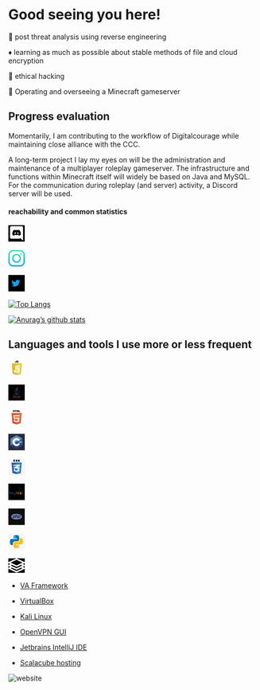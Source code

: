 # Good seeing you here!

👀 post threat analysis using reverse engineering

♦️ learning as much as possible about stable methods of file and cloud encryption

💭 ethical hacking

🧠 Operating and overseeing a Minecraft gameserver


## Progress evaluation

Momentarily, I am contributing to the workflow of Digitalcourage while maintaining close alliance with the CCC.

A long-term project I lay my eyes on will be the administration and maintenance of a multiplayer roleplay gameserver.
The infrastructure and functions within Minecraft itself will widely be based on Java and MySQL. 
For the communication during roleplay (and server) activity, a Discord server will be used.

#### reachability and common statistics

<a href="https://discordapp.com/users/748980705907966012"><img align="centre" src="https://raw.githubusercontent.com/devtill2yeah/visual-configs/main/images/47015533.png" alt="devtill2yeah | Discord" width="33px"/></a>

<a href="https://instagram.com/devtill2yeah"><img align="centre" src="https://raw.githubusercontent.com/devtill2yeah/visual-configs/main/images/instagram.png" alt="devtill2yeah | Instagram" width="33px"/></a>

<a href="https://twitter.com/devtill2yeah"><img align="centre" src="https://raw.githubusercontent.com/devtill2yeah/visual-configs/main/images/twitter.jpg" alt="devtill2yeah | Twitter" width="33px"/></a>

[![Top Langs](https://github-readme-stats.vercel.app/api/top-langs/?username=devtill2yeah&layout=compact)](https://github.com/devtill2yeah) 

[![Anurag’s github stats](https://github-readme-stats.vercel.app/api?username=devtill2yeah)](https://github.com/devtill2yeah) 

## Languages and tools I use more or less frequent

<a href="https://www.javascript.com/"><img align="centre" src="https://raw.githubusercontent.com/devtill2yeah/visual-configs/main/images/js .png" alt="devtill2yeah | js" width="33px"/></a>

<a href="https://www.java.com/"><img align="centre" src="https://raw.githubusercontent.com/devtill2yeah/visual-configs/main/images/java .png" alt="devtill2yeah | java" width="33px"/></a>

<a href="https://html.com/"><img align="centre" src="https://raw.githubusercontent.com/devtill2yeah/visual-configs/main/images/html .png" alt="devtill2yeah | html" width="33px"/></a>

<a href="https://www.w3schools.com/cpp/cpp_intro.asp"><img align="centre" src="https://raw.githubusercontent.com/devtill2yeah/visual-configs/main/images/c++ .jpg" alt="devtill2yeah | cplusplus" width="33px"/></a>

<a href="https://www.w3schools.com/Css/css_intro.asp"><img align="centre" src="https://raw.githubusercontent.com/devtill2yeah/visual-configs/main/images/css.png" alt="devtill2yeah | css" width="33px"/></a>

<a href="https://www.mysql.com/"><img align="centre" src="https://raw.githubusercontent.com/devtill2yeah/visual-configs/main/images/mysql.png" alt="devtill2yeah | mysql" width="33px"/></a>

<a href="https://www.php.net/"><img align="centre" src="https://raw.githubusercontent.com/devtill2yeah/visual-configs/main/images/php.png" alt="devtill2yeah | php" width="33px"/></a>

<a href="https://www.python.org"><img align="centre" src="https://raw.githubusercontent.com/devtill2yeah/visual-configs/main/images/python.png" alt="devtill2yeah | python" width="33px"/></a>

<a href="https://www.tutorialspoint.com/batch_script/batch_script_overview.htm"><img align="centre" src="https://raw.githubusercontent.com/devtill2yeah/visual-configs/main/images/batch .png" alt="devtill2yeah | batch" width="33px"/></a>

- [VA Framework](http://vaframework.com/)

- [VirtualBox](https://www.virtualbox.org/)

- [Kali Linux](https://www.kali.org/docs/)

- [OpenVPN GUI](https://openvpn.net/access-server/)

- [Jetbrains IntelliJ IDE](https://www.jetbrains.com/idea/features/)

- [Scalacube hosting](https://scalacube.com/hosting/server/minecraft)

<img alt="website" src="https://img.shields.io/website?down_color=neonred&down_message=inactive&up_color=neongreen&up_message=active&url=https%3A%2F%2Flinktr.ee%2Fdevtill2yeah">
 
